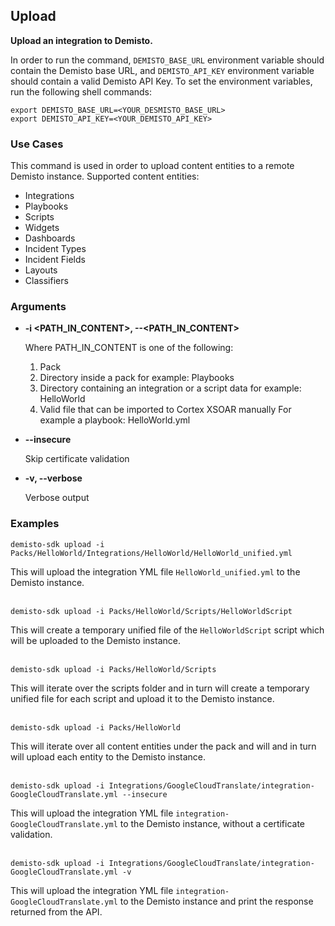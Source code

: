 ## Upload

**Upload an integration to Demisto.**

In order to run the command, `DEMISTO_BASE_URL` environment variable should contain the Demisto base URL, and `DEMISTO_API_KEY` environment variable should contain a valid Demisto API Key.
To set the environment variables, run the following shell commands:
```
export DEMISTO_BASE_URL=<YOUR_DESMISTO_BASE_URL>
export DEMISTO_API_KEY=<YOUR_DEMISTO_API_KEY>
```


### Use Cases
This command is used in order to upload content entities to a remote Demisto instance.
Supported content entities:
- Integrations
- Playbooks
- Scripts
- Widgets
- Dashboards
- Incident Types
- Incident Fields
- Layouts
- Classifiers

### Arguments
* **-i <PATH_IN_CONTENT>, --<PATH_IN_CONTENT>**

    Where PATH_IN_CONTENT is one of the following:
    1. Pack
    2. Directory inside a pack for example: Playbooks
    3. Directory containing an integration or a script data for example: HelloWorld
    4. Valid file that can be imported to Cortex XSOAR manually For example a playbook: HelloWorld.yml

* **--insecure**

    Skip certificate validation

* **-v, --verbose**

    Verbose output


### Examples
```
demisto-sdk upload -i Packs/HelloWorld/Integrations/HelloWorld/HelloWorld_unified.yml
```
This will upload the integration YML file `HelloWorld_unified.yml` to the Demisto instance.
<br/><br/>
```
demisto-sdk upload -i Packs/HelloWorld/Scripts/HelloWorldScript
```
This will create a temporary unified file of the `HelloWorldScript` script which will be uploaded to the Demisto instance.
<br/><br/>

```
demisto-sdk upload -i Packs/HelloWorld/Scripts
```
This will iterate over the scripts folder and in turn will create a temporary unified file for each script and upload it to the Demisto instance.
<br/><br/>

```
demisto-sdk upload -i Packs/HelloWorld
```
This will iterate over all content entities under the pack and will and in turn will upload each entity to the Demisto instance.
<br/><br/>

```
demisto-sdk upload -i Integrations/GoogleCloudTranslate/integration-GoogleCloudTranslate.yml --insecure
```
This will upload the integration YML file `integration-GoogleCloudTranslate.yml` to the Demisto instance, without a certificate validation.
<br/><br/>
```
demisto-sdk upload -i Integrations/GoogleCloudTranslate/integration-GoogleCloudTranslate.yml -v
```
This will upload the integration YML file `integration-GoogleCloudTranslate.yml` to the Demisto instance and print the response returned from the API.

